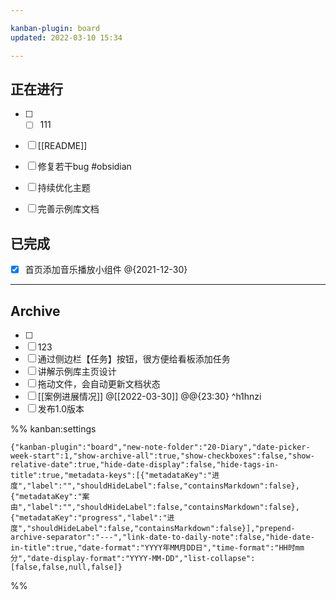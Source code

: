 ```yaml
---

kanban-plugin: board
updated: 2022-03-10 15:34

---
```


## 



## 



## 正在进行

- [ ] - [ ] 111
- [ ] [[README]]
- [ ] 修复若干bug  #obsidian
- [ ] 持续优化主题
- [ ] 完善示例库文档


## 已完成

- [x] 首页添加音乐播放小组件 @{2021-12-30}


***

## Archive

- [ ] 
- [ ] 123
- [ ] 通过侧边栏【任务】按钮，很方便给看板添加任务
- [ ] 讲解示例库主页设计
- [ ] 拖动文件，会自动更新文档状态
- [ ] [[案例进展情况]] @[[2022-03-30]]  @@{23:30} ^h1hnzi
- [ ] 发布1.0版本

%% kanban:settings
```
{"kanban-plugin":"board","new-note-folder":"20-Diary","date-picker-week-start":1,"show-archive-all":true,"show-checkboxes":false,"show-relative-date":true,"hide-date-display":false,"hide-tags-in-title":true,"metadata-keys":[{"metadataKey":"进度","label":"","shouldHideLabel":false,"containsMarkdown":false},{"metadataKey":"案由","label":"","shouldHideLabel":false,"containsMarkdown":false},{"metadataKey":"progress","label":"进度","shouldHideLabel":false,"containsMarkdown":false}],"prepend-archive-separator":"---","link-date-to-daily-note":false,"hide-date-in-title":true,"date-format":"YYYY年MM月DD日","time-format":"HH时mm分","date-display-format":"YYYY-MM-DD","list-collapse":[false,false,null,false]}
```
%%